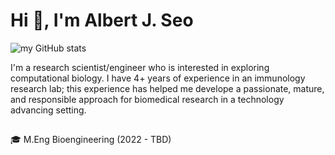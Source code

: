 # Hi 👋, I'm Albert J. Seo

![my GitHub stats](https://github-readme-stats.vercel.app/api?username=albertjseo&show_icons=true&theme=radical) 



I'm a research scientist/engineer who is interested in exploring computational biology. I have 4+ years of experience in an immunology research lab; this experience has helped me develope a passionate, mature, and responsible approach for biomedical research in a technology advancing setting.

##
🎓 M.Eng Bioengineering (2022 - TBD)
